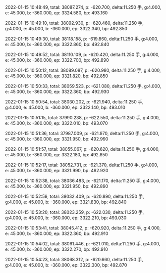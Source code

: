 2022-01-15 10:48:49, total: 38087.274, p: -620.700, delta:11.250 手, g:4.000, e: 45.000, b: -360.000, ep: 3324.580, bp: 493.160

2022-01-15 10:49:10, total: 38092.930, p: -620.460, delta:11.250 手, g:4.000, e: 45.000, b: -360.000, ep: 3322.340, bp: 492.850

2022-01-15 10:49:30, total: 38118.158, p: -619.860, delta:11.250 手, g:4.000, e: 45.000, b: -360.000, ep: 3322.860, bp: 492.840

2022-01-15 10:49:52, total: 38110.109, p: -620.420, delta:11.250 手, g:4.000, e: 45.000, b: -360.000, ep: 3322.700, bp: 492.890

2022-01-15 10:50:12, total: 38089.087, p: -620.980, delta:11.250 手, g:4.000, e: 45.000, b: -360.000, ep: 3321.820, bp: 492.850

2022-01-15 10:50:33, total: 38059.523, p: -621.080, delta:11.250 手, g:4.000, e: 45.000, b: -360.000, ep: 3322.360, bp: 492.930

2022-01-15 10:50:54, total: 38030.202, p: -621.940, delta:11.250 手, g:4.000, e: 45.000, b: -360.000, ep: 3322.140, bp: 493.010

2022-01-15 10:51:15, total: 37990.238, p: -622.550, delta:11.250 手, g:4.000, e: 45.000, b: -360.000, ep: 3322.010, bp: 493.070

2022-01-15 10:51:36, total: 37987.009, p: -621.970, delta:11.250 手, g:4.000, e: 45.000, b: -360.000, ep: 3321.950, bp: 492.990

2022-01-15 10:51:57, total: 38055.067, p: -620.620, delta:11.250 手, g:4.000, e: 45.000, b: -360.000, ep: 3322.180, bp: 492.850

2022-01-15 10:52:17, total: 38052.731, p: -621.370, delta:11.250 手, g:4.000, e: 45.000, b: -360.000, ep: 3321.990, bp: 492.920

2022-01-15 10:52:38, total: 38036.483, p: -621.170, delta:11.250 手, g:4.000, e: 45.000, b: -360.000, ep: 3321.950, bp: 492.890

2022-01-15 10:52:59, total: 38032.409, p: -620.890, delta:11.250 手, g:4.000, e: 45.000, b: -360.000, ep: 3321.830, bp: 492.840

2022-01-15 10:53:20, total: 38023.259, p: -622.030, delta:11.250 手, g:4.000, e: 45.000, b: -360.000, ep: 3322.210, bp: 493.030

2022-01-15 10:53:41, total: 38045.412, p: -620.920, delta:11.250 手, g:4.000, e: 45.000, b: -360.000, ep: 3322.360, bp: 492.910

2022-01-15 10:54:02, total: 38061.446, p: -621.010, delta:11.250 手, g:4.000, e: 45.000, b: -360.000, ep: 3322.270, bp: 492.910

2022-01-15 10:54:23, total: 38068.312, p: -620.660, delta:11.250 手, g:4.000, e: 45.000, b: -360.000, ep: 3322.300, bp: 492.870
